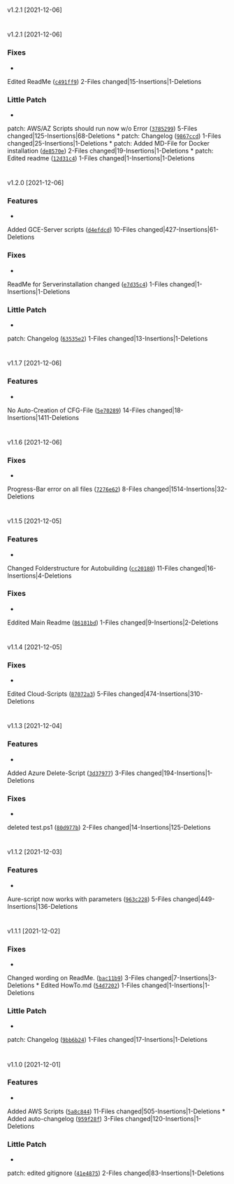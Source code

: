 #
v1.2.1
[2021-12-06]



#
v1.2.1
[2021-12-06]


### Fixes

*
Edited ReadMe
([`c491ff9`](https://github.com/Kaimodo/Screeps-launcher-Docker-compose-grafana/commit/c491ff922f6024658282ab1dc85768b56864a436))
2-Files changed|15-Insertions|1-Deletions

### Little Patch

*
patch: AWS/AZ Scripts should run now w/o Error
([`3785299`](https://github.com/Kaimodo/Screeps-launcher-Docker-compose-grafana/commit/3785299b69833f49de8c03c8a6ca72b458985626))
5-Files changed|125-Insertions|68-Deletions
*
patch: Changelog
([`9867ccd`](https://github.com/Kaimodo/Screeps-launcher-Docker-compose-grafana/commit/9867ccd3f8de05fba8d8c1e92c5c1ce5679ed664))
1-Files changed|25-Insertions|1-Deletions
*
patch: Added MD-File for Docker installation
([`de8570e`](https://github.com/Kaimodo/Screeps-launcher-Docker-compose-grafana/commit/de8570ecee311caa55392edf75dc641f50a48d13))
2-Files changed|19-Insertions|1-Deletions
*
patch: Edited readme
([`12d31c4`](https://github.com/Kaimodo/Screeps-launcher-Docker-compose-grafana/commit/12d31c46468e3b5a61a4645b73899e6ac4137233))
1-Files changed|1-Insertions|1-Deletions
#
v1.2.0
[2021-12-06]

### Features

*
Added GCE-Server scripts
([`d4efdcd`](https://github.com/Kaimodo/Screeps-launcher-Docker-compose-grafana/commit/d4efdcde9fb17b15cbbd3f24b7785c16addb3165))
10-Files changed|427-Insertions|61-Deletions

### Fixes

*
ReadMe for Serverinstallation changed
([`e7d35c4`](https://github.com/Kaimodo/Screeps-launcher-Docker-compose-grafana/commit/e7d35c468842a81d576fea91f29f061814b9a3b8))
1-Files changed|1-Insertions|1-Deletions

### Little Patch

*
patch: Changelog
([`63535e2`](https://github.com/Kaimodo/Screeps-launcher-Docker-compose-grafana/commit/63535e2844bdd99156c1a4dbd252950410c15095))
1-Files changed|13-Insertions|1-Deletions
#
v1.1.7
[2021-12-06]

### Features

*
No Auto-Creation of CFG-File
([`5e70289`](https://github.com/Kaimodo/Screeps-launcher-Docker-compose-grafana/commit/5e70289e6e512e44afddda86399b6d0ab8234efc))
14-Files changed|18-Insertions|1411-Deletions


#
v1.1.6
[2021-12-06]


### Fixes

*
Progress-Bar error on all files
([`7276e62`](https://github.com/Kaimodo/Screeps-launcher-Docker-compose-grafana/commit/7276e62bb0d84e673df28528800a4c721a54711e))
8-Files changed|1514-Insertions|32-Deletions

#
v1.1.5
[2021-12-05]

### Features

*
Changed Folderstructure for Autobuilding
([`cc20180`](https://github.com/Kaimodo/Screeps-launcher-Docker-compose-grafana/commit/cc20180d9421c11a4ebc5b8c97e67a151bbac154))
11-Files changed|16-Insertions|4-Deletions

### Fixes

*
Eddited Main Readme
([`86181bd`](https://github.com/Kaimodo/Screeps-launcher-Docker-compose-grafana/commit/86181bd7da7b6ef06a1329bce75e4af787ab93bc))
1-Files changed|9-Insertions|2-Deletions

#
v1.1.4
[2021-12-05]


### Fixes

*
Edited Cloud-Scripts
([`87072a3`](https://github.com/Kaimodo/Screeps-launcher-Docker-compose-grafana/commit/87072a3e77f04e7f23f2ec7cb40095624ba8993f))
5-Files changed|474-Insertions|310-Deletions

#
v1.1.3
[2021-12-04]

### Features

*
Added Azure Delete-Script
([`3d37977`](https://github.com/Kaimodo/Screeps-launcher-Docker-compose-grafana/commit/3d3797707f75e0bba1bd910174dca2177a415e77))
3-Files changed|194-Insertions|1-Deletions

### Fixes

*
deleted test.ps1
([`80d977b`](https://github.com/Kaimodo/Screeps-launcher-Docker-compose-grafana/commit/80d977bf45d53b60a7166506ac0a58d85cd4a841))
2-Files changed|14-Insertions|125-Deletions

#
v1.1.2
[2021-12-03]

### Features

*
Aure-script now works with parameters
([`963c228`](https://github.com/Kaimodo/Screeps-launcher-Docker-compose-grafana/commit/963c228bbc38d4b447a11d2b1ee76ef5105741ba))
5-Files changed|449-Insertions|136-Deletions


#
v1.1.1
[2021-12-02]


### Fixes

*
Changed wording on ReadMe.
([`bac11b9`](https://github.com/Kaimodo/Screeps-launcher-Docker-compose-grafana/commit/bac11b9193b71b34886ed43c39a63bb0440bc85b))
3-Files changed|7-Insertions|3-Deletions
*
Edited HowTo.md
([`54d7202`](https://github.com/Kaimodo/Screeps-launcher-Docker-compose-grafana/commit/54d7202636e578bd7b75359feb80ad4284785756))
1-Files changed|1-Insertions|1-Deletions

### Little Patch

*
patch: Changelog
([`9bb6b24`](https://github.com/Kaimodo/Screeps-launcher-Docker-compose-grafana/commit/9bb6b24e93126e219b32b0862353b7bb3a52746c))
1-Files changed|17-Insertions|1-Deletions
#
v1.1.0
[2021-12-01]

### Features

*
Added AWS Scripts
([`5a8c844`](https://github.com/Kaimodo/Screeps-launcher-Docker-compose-grafana/commit/5a8c8445bac537d0f7fb8aa3b54662fb26f313a6))
11-Files changed|505-Insertions|1-Deletions
*
Added auto-changelog
([`959f28f`](https://github.com/Kaimodo/Screeps-launcher-Docker-compose-grafana/commit/959f28f83e6e6738f78968f71104cbe45c6f3030))
3-Files changed|120-Insertions|1-Deletions


### Little Patch

*
patch: edited gitignore
([`41e4875`](https://github.com/Kaimodo/Screeps-launcher-Docker-compose-grafana/commit/41e4875acc76cd56ef862c2e8839a6db2b8d6e05))
2-Files changed|83-Insertions|1-Deletions
